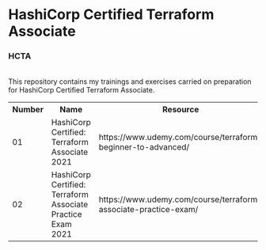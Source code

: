 # HashiCorp Certified Terraform Associate
<h3>HCTA</h3> <br>
This repository contains my trainings and exercises carried on preparation for HashiCorp Certified Terraform Associate.
<table>
  <tr>
    <th>Number</th>
    <th>Name</th>
    <th>Resource</th>
    <th>Status</th>
  </tr>
  
  <tr>
    <td>01</td>
    <td>HashiCorp Certified: Terraform Associate 2021</td>
    <td>https://www.udemy.com/course/terraform-beginner-to-advanced/</td>
    <td>Done</td>
   <tr>
    <td>02</td>
    <td>HashiCorp Certified: Terraform Associate Practice Exam 2021</td>
    <td>https://www.udemy.com/course/terraform-associate-practice-exam/</td>
    <td>Pending</td>
  </tr>
   
   
</table> 
